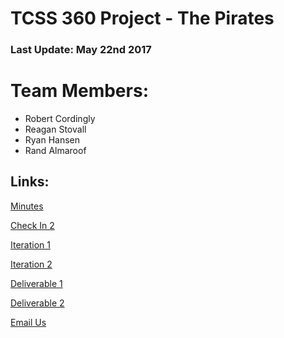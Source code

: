 # TCSS 360 Project - The Pirates

### Last Update: May 22nd 2017

# Team Members:
- Robert Cordingly
- Reagan Stovall
- Ryan Hansen
- Rand Almaroof

## Links:

[Minutes](https://github.com/John-Stovall/ThePirates/blob/master/Minutes)

[Check In 2](https://github.com/John-Stovall/ThePirates/blob/master/Check-in-2.pdf)

[Iteration 1](https://github.com/John-Stovall/ThePirates/blob/master/Iteration%201.pdf)

[Iteration 2](https://github.com/John-Stovall/ThePirates/blob/master/Iteration%202.pdf)

[Deliverable 1](https://github.com/John-Stovall/ThePirates/blob/master/Deliverable.pdf)

[Deliverable 2](https://github.com/John-Stovall/ThePirates/blob/master/Deliverable2%20(final%20copy).docx)

[Email Us](mailto:robertcordingly@gmail.com,reaganstovall@gmail.com,Rand3@uw.edu,ryanchansen@hotmail.com)
